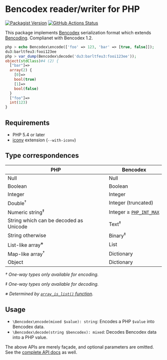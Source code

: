 Bencodex reader/writer for PHP
==============================

[![Packagist Version][]][Packagist]
[![GitHub Actions Status][]][GitHub Actions]

[Packagist]: https://packagist.org/packages/bencodex/bencodex
[Packagist Version]: https://img.shields.io/packagist/v/bencodex/bencodex
[GitHub Actions Status]: https://github.com/dahlia/bencodex-php/actions/workflows/build.yaml/badge.svg
[GitHub Actions]: https://github.com/dahlia/bencodex-php/actions/workflows/build.yaml

This package implements [Bencodex] serialization format which extends
[Bencoding].  Complianet with Bencodex 1.2.

~~~ php
php > echo Bencodex\encode(['foo' => 123, 'bar' => [true, false]]);
du3:barltfeu3:fooi123ee
php > var_dump(Bencodex\decode('du3:barltfeu3:fooi123ee'));
object(stdClass)#4 (2) {
  ["bar"]=>
  array(2) {
    [0]=>
    bool(true)
    [1]=>
    bool(false)
  }
  ["foo"]=>
  int(123)
}
~~~


Requirements
------------

- PHP 5.4 or later
- [iconv] extension (`--with-iconv`)

[iconv]: https://www.php.net/manual/en/book.iconv.php


Type correspondences
--------------------

| PHP                                    | Bencodex                  |
|----------------------------------------|---------------------------|
| Null                                   | Null                      |
| Boolean                                | Boolean                   |
| Integer                                | Integer                   |
| Double<sup>†</sup>                     | Integer (truncated)       |
| Numeric string<sup>‡</sup>             | Integer ≥ [`PHP_INT_MAX`] |
| String which can be decoded as Unicode | Text<sup>‡</sup>          |
| String otherwise                       | Binary<sup>‡</sup>        |
| List-like array<sup>※</sup>            | List                      |
| Map-like array<sup>†</sup>             | Dictionary                |
| Object                                 | Dictionary                |

*† One-way types only available for encoding.*

*‡ One-way types only available for decoding.*

*※ Determined by [`array_is_list()` function][array_is_list].*

[array_is_list]: https://www.php.net/manual/en/function.array-is-list
[`PHP_INT_MAX`]: https://www.php.net/manual/en/reserved.constants.php#constant.php-int-max

Usage
-----

- `\Bencodex\encode(mixed $value): string`: Encodes a PHP `$value` into Bencodex
  data.
- `\Bencodex\decode(string $bencodex): mixed`: Decodes Bencodex data into a PHP
  value.

The above APIs are merely façade, and optional parameters are omitted.
See the [complete API docs][1] as well.

[1]: https://dahlia.github.io/bencodex-php/


[Bencodex]: https://bencodex.org/
[Bencoding]: https://www.bittorrent.org/beps/bep_0003.html#bencoding
